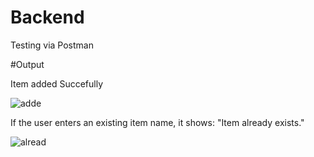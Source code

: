 # Backend

Testing via Postman 

#Output

Item added Succefully

![adde](https://github.com/user-attachments/assets/644b5a81-1e98-4bdb-b8e1-c0af0e18b95c)


If the user enters an existing item name, it shows: "Item already exists."

![alread](https://github.com/user-attachments/assets/ca0b208f-71e9-4ba6-b4f1-bce643bd5b4f)
